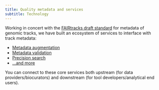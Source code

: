 ```yaml
---
title: Quality metadata and services
subtitle: Technology
---
```


Working in concert with the [FAIRtracks draft standard](/standards/#standards-01-fairtracks) for
metadata of genomic tracks, we have built an ecosystem of services to interface with track metadata:

- [Metadata augmentation](/services/#services-02-augmentation)
- [Metadata validation](/services/#services-03-validator)
- [Precision search](services/#services-01-trackfind)
- [...and more](/services/)

You can connect to these core services both upstream (for data providers/biocurators) and downstream
(for tool developers/analytical end users).
